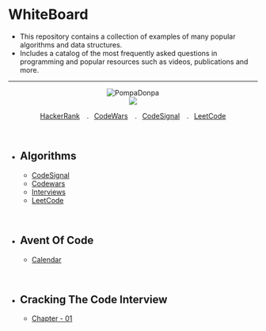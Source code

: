 # WhiteBoard

+ This repository contains a collection of examples of many popular algorithms and data structures.
+ Includes a catalog of the most frequently asked questions in programming and popular resources such as videos, publications and more.


  
----------

<div align="center" >

<img src="https://spotify-github-profile.vercel.app/api/view?uid=31gd6e7vkodrxdzbtyr2olbylcea&cover_image=true&theme=novatorem&bar_color=0047ab&bar_color_cover=false" alt='PompaDonpa'/>

</div>


<div align="center" >

  <img src="https://www.codewars.com/users/PompaDonpa/badges/large" />
  
  <a href="https://www.hackerrank.com/PompaDonpa">HackerRank</a>&emsp;.&ensp;
  <a href="https://www.codewars.com/users/PompaDonpa">CodeWars</a>&emsp;.&ensp;
  <a href="https://app.codesignal.com/profile/pompadonpa">CodeSignal</a>&emsp;.&ensp;
  <a href="https://leetcode.com/PompaDonpa/">LeetCode</a>
   
</div>

<br />

- ## Algorithms
  - [CodeSignal](https://github.com/PompaDonpa/WhiteBoard/tree/main/Algorithms/CodeSignal#cds)
  - [Codewars](https://github.com/PompaDonpa/WhiteBoard/tree/main/Algorithms/CodeWars)
  - [Interviews](https://github.com/PompaDonpa/WhiteBoard/tree/main/Algorithms/Interviews)
  - [LeetCode](https://github.com/PompaDonpa/WhiteBoard/tree/main/Algorithms/LeetCode)

<br />

- ## Avent Of Code
  - [Calendar](https://github.com/PompaDonpa/WhiteBoard/tree/main/Avent-Of-Code)


<br />

- ## Cracking The Code Interview
  - [Chapter - 01](https://github.com/PompaDonpa/WhiteBoard/tree/main/Cracking-The-Code-Interview/chapter%20-%2001)

